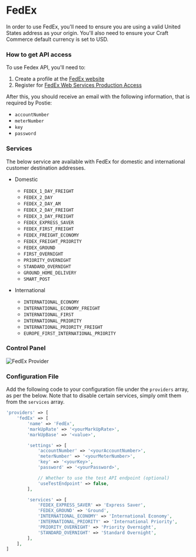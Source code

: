 # FedEx

In order to use FedEx, you'll need to ensure you are using a valid United States address as your origin. You'll also need to ensure your Craft Commerce default currency is set to USD.

### How to get API access

To use Fedex API, you'll need to:

1.  Create a profile at the [FedEx website](https://www.fedex.com/login/web/jsp/contactInfo1.jsp)
2.  Register for [FedEx Web Services Production Access](https://www.fedex.com/wpor/web/jsp/commonTC.jsp)

After this, you should receive an email with the following information, that is required by Postie:

- `accountNumber`
- `meterNumber`
- `key`
- `password`

### Services

The below service are available with FedEx for domestic and international customer destination addresses.

- Domestic
    
    - `FEDEX_1_DAY_FREIGHT`
    - `FEDEX_2_DAY`
    - `FEDEX_2_DAY_AM`
    - `FEDEX_2_DAY_FREIGHT`
    - `FEDEX_3_DAY_FREIGHT`
    - `FEDEX_EXPRESS_SAVER`
    - `FEDEX_FIRST_FREIGHT`
    - `FEDEX_FREIGHT_ECONOMY`
    - `FEDEX_FREIGHT_PRIORITY`
    - `FEDEX_GROUND`
    - `FIRST_OVERNIGHT`
    - `PRIORITY_OVERNIGHT`
    - `STANDARD_OVERNIGHT`
    - `GROUND_HOME_DELIVERY`
    - `SMART_POST`
- International
    
    - `INTERNATIONAL_ECONOMY`
    - `INTERNATIONAL_ECONOMY_FREIGHT`
    - `INTERNATIONAL_FIRST`
    - `INTERNATIONAL_PRIORITY`
    - `INTERNATIONAL_PRIORITY_FREIGHT`
    - `EUROPE_FIRST_INTERNATIONAL_PRIORITY`

### Control Panel

![FedEx Provider](/docs/screenshots/fedex-provider.png)

### Configuration File

Add the following code to your configuration file under the `providers` array, as per the below. Note that to disable certain services, simply omit them from the `services` array.

```php
'providers' => [
    'fedEx' => [
        'name' => 'FedEx',
        'markUpRate' => '<yourMarkUpRate>',
        'markUpBase' => '<value>',

        'settings' => [
            'accountNumber' => '<yourAccountNumber>',
            'meterNumber' => '<yourMeterNumber>',
            'key' => '<yourKey>',
            'password' => '<yourPassword>',

            // Whether to use the test API endpoint (optional)
            'useTestEndpoint' => false,
        ],

        'services' => [
            'FEDEX_EXPRESS_SAVER' => 'Express Saver',
            'FEDEX_GROUND' => 'Ground',
            'INTERNATIONAL_ECONOMY' => 'International Economy',
            'INTERNATIONAL_PRIORITY' => 'International Priority',
            'PRIORITY_OVERNIGHT' => 'Priority Overnight',
            'STANDARD_OVERNIGHT' => 'Standard Overnight',
        ],
    ],
]
```